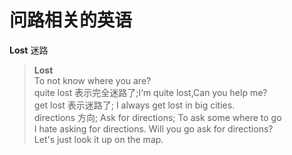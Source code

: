 # 问路相关的英语
**Lost** 迷路
>**Lost** <br>
>  To not know where you are? <br>
>  quite lost 表示完全迷路了;I‘m quite lost,Can you help me? <br>
>  get lost 表示迷路了; I always get lost in big cities. <br>
>directions 方向; Ask for directions; To ask some where to go <br>
>  I hate asking for directions. Will you go ask for directions? <br>
>  Let's just look it up on the map.
